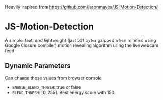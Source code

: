 Heavily inspired from https://github.com/jasonmayes/JS-Motion-Detection/

# JS-Motion-Detection
A simple, fast, and lightweight (just 531 bytes gzipped when minified using Google Closure compiler) motion revealing algorithm using the live webcam feed

## Dynamic Parameters

Can change these values from browser console

- `ENABLE_BLEND_THRESH`: true or false
- `BLEND_THRESH`: [0, 255]. Best energy score with 150.

